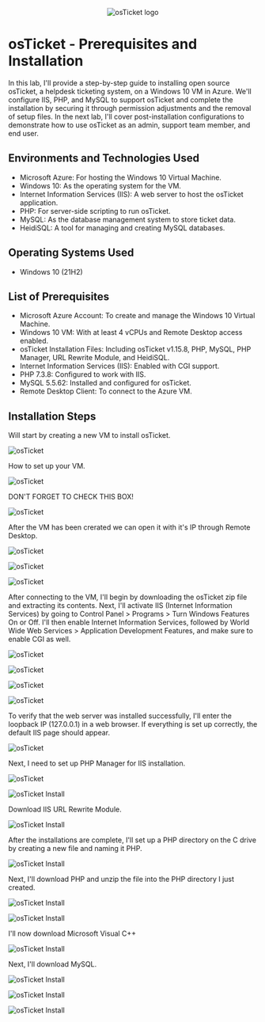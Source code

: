 <p align="center">
<img src="https://i.imgur.com/Clzj7Xs.png" alt="osTicket logo"/>
</p>

<h1>osTicket - Prerequisites and Installation</h1>
In this lab, I'll provide a step-by-step guide to installing open source osTicket, a helpdesk ticketing system, on a Windows 10 VM in Azure. We'll configure IIS, PHP, and MySQL to support osTicket and complete the installation by securing it through permission adjustments and the removal of setup files. In the next lab, I'll cover post-installation configurations to demonstrate how to use osTicket as an admin, support team member, and end user.<br />


<!--<h2>Video Demonstration</h2>
IN PROGRESS 
<!-- I'll be compleating this in the future
- ### [YouTube: How To Install osTicket with Prerequisites](https://www.youtube.com) -->

<h2>Environments and Technologies Used</h2>

- Microsoft Azure: For hosting the Windows 10 Virtual Machine.
- Windows 10: As the operating system for the VM.
- Internet Information Services (IIS): A web server to host the osTicket application.
- PHP: For server-side scripting to run osTicket.
- MySQL: As the database management system to store ticket data.
- HeidiSQL: A tool for managing and creating MySQL databases.

<h2>Operating Systems Used </h2>

- Windows 10</b> (21H2)

<h2>List of Prerequisites</h2>

- Microsoft Azure Account: To create and manage the Windows 10 Virtual Machine.
- Windows 10 VM: With at least 4 vCPUs and Remote Desktop access enabled.
- osTicket Installation Files: Including osTicket v1.15.8, PHP, MySQL, PHP Manager, URL Rewrite Module, and HeidiSQL.
- Internet Information Services (IIS): Enabled with CGI support.
- PHP 7.3.8: Configured to work with IIS.
- MySQL 5.5.62: Installed and configured for osTicket.
- Remote Desktop Client: To connect to the Azure VM.

<h2>Installation Steps</h2>

<p>
  <p>Will start by creating a new VM to install osTicket.</p>
<img src="https://i.imgur.com/cHfxEnu.png" alt="osTicket"/>
</p>
<p>
  <p>How to set up your VM.</p> 
<img src="https://i.imgur.com/OsCV4O0.png" alt="osTicket"/>
</p>
<p>
  <p>DON'T FORGET TO CHECK THIS BOX!</p>
<img src="https://i.imgur.com/fD07nO1.png"  alt="osTicket"/>
</p>
<p>
  <p>After the VM has been crerated we can open it with it's IP through Remote Desktop.</p>
<img src="https://i.imgur.com/RJ8UAMX.png" alt="osTicket"/>
</p>
<p>
  <p></p> 
<img src="https://i.imgur.com/sJPEXHm.png" alt="osTicket"/>
</p>
<p>
  <p></p>
<img src="https://i.imgur.com/WedLd2r.png"  alt="osTicket"/>
</p>
<p>
  <p>After connecting to the VM, I'll begin by downloading the osTicket zip file and extracting its contents. Next, I'll activate IIS (Internet Information Services) by going to Control Panel > Programs > Turn Windows Features On or Off. I'll then enable Internet Information Services, followed by World Wide Web Services > Application Development Features, and make sure to enable CGI as well.</p>
<img src="https://i.imgur.com/LMO1zsQ.png" alt="osTicket"/>
</p>
<p>
  <p></p> 
<img src="https://i.imgur.com/ChpQLeU.png" alt="osTicket"/>
</p>
<p>
  <p></p>
<img src="https://i.imgur.com/ppSIToH.png"  alt="osTicket"/>
</p>
<p>
  <p></p>
<img src="https://i.imgur.com/DjiELqd.png" alt="osTicket"/>
</p>
<p>
  <p>To verify that the web server was installed successfully, I'll enter the loopback IP (127.0.0.1) in a web browser. If everything is set up correctly, the default IIS page should appear.</p> 
<img src="https://i.imgur.com/ipLV0ZC.png" alt="osTicket"/>
</p>
<p>
  <p>Next, I need to set up PHP Manager for IIS installation.</p>
<img src="https://i.imgur.com/aSvccSS.png"  alt="osTicket"/>
</p>
<p>
  <p></p>
<img src="https://i.imgur.com/JJ4dSpQ.png" alt="osTicket Install"/>
</p>
<p>
  <p>Download IIS URL Rewrite Module.</p> 
<img src="https://i.imgur.com/guO5Eeo.png" alt="osTicket Install"/>
</p>
<p>
  <p>After the installations are complete, I'll set up a PHP directory on the C drive by creating a new file and naming it PHP.</p>
<img src="https://i.imgur.com/491UvPK.png"  alt="osTicket Install"/>
</p>
<p>
  <p>Next, I'll download PHP and unzip the file into the PHP directory I just created.</p>
<img src="https://i.imgur.com/bd97pcK.png" alt="osTicket Install"/>
</p>
<p>
  <p></p> 
<img src="https://i.imgur.com/jNfqvEw.png" alt="osTicket Install"/>
</p>
<p>
  <p>I'll now download Microsoft Visual C++</p>
<img src="https://i.imgur.com/vuMuixB.png"  alt="osTicket Install"/>
</p>
<p>
  <p>Next, I'll download MySQL.</p>
<img src="https://i.imgur.com/8zBvQh3.png" alt="osTicket Install"/>
</p>
<p>
  <p></p> 
<img src="https://i.imgur.com/Br0WJ02.png" alt="osTicket Install"/>
</p>
<p>
  <p></p>
<img src="https://i.imgur.com/fBxoN1b.png"  alt="osTicket Install"/>
</p>
